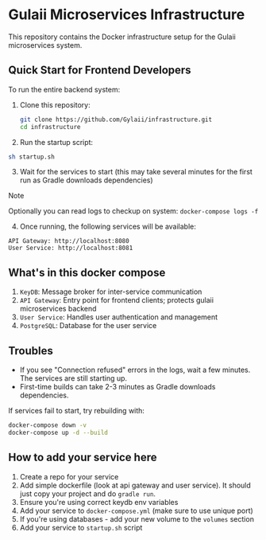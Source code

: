 # Gulaii Microservices Infrastructure

This repository contains the Docker infrastructure setup for the Gulaii
microservices system.

## Quick Start for Frontend Developers

To run the entire backend system:

1. Clone this repository:

   ```bash
   git clone https://github.com/Gylaii/infrastructure.git
   cd infrastructure
   ```

2. Run the startup script:

```bash
sh startup.sh
```

3. Wait for the services to start (this may take several minutes for the first
   run as Gradle downloads dependencies)

> [!NOTE]  
> Optionally you can read logs to checkup on system: `docker-compose logs -f`

4. Once running, the following services will be available:

```
API Gateway: http://localhost:8080
User Service: http://localhost:8081
```

## What's in this docker compose

1. `KeyDB`: Message broker for inter-service communication
2. `API Gateway`: Entry point for frontend clients; protects gulaii
   microservices backend
3. `User Service`: Handles user authentication and management
4. `PostgreSQL`: Database for the user service

## Troubles

- If you see "Connection refused" errors in the logs, wait a few minutes. The
  services are still starting up.
- First-time builds can take 2-3 minutes as Gradle downloads dependencies.

If services fail to start, try rebuilding with:

```bash
docker-compose down -v
docker-compose up -d --build
```

## How to add your service here

1. Create a repo for your service
2. Add simple dockerfile (look at api gateway and user service). It should just
   copy your project and do `gradle run`.
3. Ensure you're using correct keydb env variables
4. Add your service to `docker-compose.yml` (make sure to use unique port)
5. If you're using databases - add your new volume to the `volumes` section
6. Add your service to `startup.sh` script
